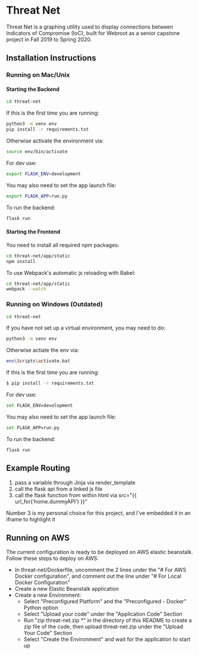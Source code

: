 
# Threat Net

Threat Net is a graphing utility used to display connections between Indicators of Compromise (IoC), built for Webroot as a senior capstone project in Fall 2019 to Spring 2020.

## Installation Instructions

### Running on Mac/Unix
#### Starting the Backend
```bash
cd threat-net
```
If this is the first time you are running:
```bash
python3 -m venv env
pip install -r requirements.txt
```
Otherwise activate the environment via:
```bash
source env/bin/activate
```
For dev use:
```bash
export FLASK_ENV=development
```
You may also need to set the app launch file:
```bash
export FLASK_APP=run.py
```
To run the backend:
```bash
flask run
```

#### Starting the Frontend
You need to install all required npm packages:
```bash
cd threat-net/app/static
npm install
```
To use Webpack's automatic js reloading with Babel:
```bash
cd threat-net/app/static
webpack --watch
```
### Running on Windows (Outdated)
```bash
cd threat-net
```
If you have not set up a virtual environment, you may need to do:
```bash
python3 -m venv env
```
Otherwise actiate the env via:
```bash
env\Scripts\activate.bat
```
If this is the first time you are running:
```bash
$ pip install -r requirements.txt
```
For dev use:
```bash
set FLASK_ENV=development
```
You may also need to set the app launch file:
```bash
set FLASK_APP=run.py
```
To run the backend:
```
flask run
```
## Example Routing

1. pass a variable through Jinja via render_template
2. call the flask api from a linked js file
3. call the flask function from within html via src="{{ url_for('home.dummyAPI') }}"

Number 3 is my personal choice for this project, and I've embedded it in an iframe to highlight it


## Running on AWS
The current configuration is ready to be deployed on AWS elastic beanstalk. Follow these steps to deploy on AWS:
- In threat-net/Dockerfile, uncomment the 2 lines under the "# For AWS Docker configuration", and comment out the line under "# For Local Docker Configuration"
- Create a new Elastic Beanstalk application
- Create a new Environment:
	- Select "Preconfigured Platform" and the "Preconfigured - Docker" Python option
	- Select "Upload your code" under the "Application Code" Section
	- Run "zip threat-net.zip *" in the directory of this README to create a zip file of the code, then upload threat-net.zip under the "Upload Your Code" Section
	- Select "Create the Environment" and wait for the application to start up